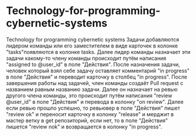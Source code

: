 # Technology-for-programming-cybernetic-systems
Technology for programming cybernetic systems
Задачи добавляются лидером команды или его заместителем в виде карточек в колонке "tasks"появляются в колонке tasks. 
Далее лидер команды назначает эти задачи какому-то члену команды происходит путём написания "assigned to @user_id" в поле "Действия". 
После назначения задачи, человек который взял себе задачу оставляет комментарий "in progress" в поле "Действия" и переводит карточку в столбец "in progress". 
После завершения работы над задачей, член команды создаёт Pull request с названием равным названию задачи. Далее он назначает на ревью другого члена команды, это происходит путём написания "review @user_id" в поле "Действия" и перевода в колонку "on review". 
Далее если ревью прошло успешно, то ревьювер в поле "Действия" пишет "review ok" и переносит карточку в колонку "release" и мерджит в мастер ветку в get репозиторий, если нет, то в поле "Действия" пишется "review nok" и возвращается в колонку "in progress".

